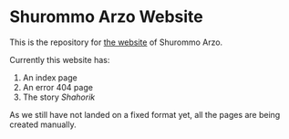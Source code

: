 # Shurommo Arzo Website

This is the repository for [the website](https://shurommo-arzo.web.app) of Shurommo Arzo.

Currently this website has:
1. An index page
2. An error 404 page
3. The story *Shahorik*

As we still have not landed on a fixed format yet, all the pages are being created manually.
